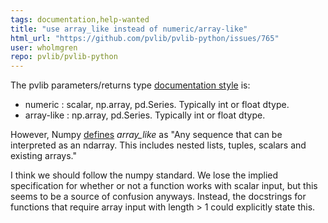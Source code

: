 ```yaml
---
tags: documentation,help-wanted
title: "use array_like instead of numeric/array-like"
html_url: "https://github.com/pvlib/pvlib-python/issues/765"
user: wholmgren
repo: pvlib/pvlib-python
---
```


The pvlib parameters/returns type [documentation style](https://pvlib-python.readthedocs.io/en/stable/contributing.html#documentation) is:

* numeric : scalar, np.array, pd.Series. Typically int or float dtype.
* array-like : np.array, pd.Series. Typically int or float dtype.

However, Numpy [defines](https://docs.scipy.org/doc/numpy/glossary.html#term-array-like) *array_like* as "Any sequence that can be interpreted as an ndarray. This includes nested lists, tuples, scalars and existing arrays."

I think we should follow the numpy standard. We lose the implied specification for whether or not a function works with scalar input, but this seems to be a source of confusion anyways. Instead, the docstrings for functions that require array input with length > 1 could explicitly state this.